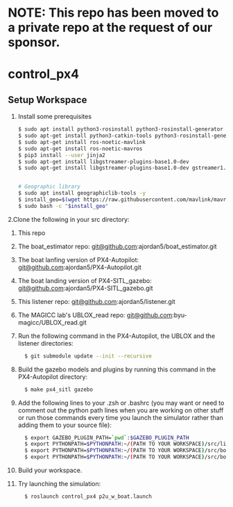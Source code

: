 # NOTE: This repo has been moved to a private repo at the request of our sponsor.


# control_px4

## Setup Workspace
1. Install some prerequisites

    ```bash
    $ sudo apt install python3-rosinstall python3-rosinstall-generator python3-wstool build-essential -y
    $ sudo apt-get install python3-catkin-tools python3-rosinstall-generator -y
    $ sudo apt-get install ros-noetic-mavlink
    $ sudo apt-get install ros-noetic-mavros
    $ pip3 install --user jinja2    
    $ sudo apt-get install libgstreamer-plugins-base1.0-dev
    $ sudo apt-get install libgstreamer-plugins-base1.0-dev gstreamer1.0-plugins-bad gstreamer1.0-plugins-base gstreamer1.0-plugins-good gstreamer1.0-plugins-ugly -y                     
    
    
    # Geographic library
    $ sudo apt install geographiclib-tools -y
    $ install_geo=$(wget https://raw.githubusercontent.com/mavlink/mavros/master/mavros/scripts/install_geographiclib_datasets.sh -O -) 
    $ sudo bash -c "$install_geo"

    ```
2.Clone the following in your src directory:
  1. This repo
  2. The boat_estimator repo: git@github.com:ajordan5/boat_estimator.git
  3. The boat lanfing version of PX4-Autopilot: git@github.com:ajordan5/PX4-Autopilot.git
  4. The boat landing version of PX4-SITL_gazebo: git@github.com:ajordan5/PX4-SITL_gazebo.git
  5. This listener repo: git@github.com:ajordan5/listener.git
  6. The MAGICC lab's UBLOX_read repo: git@github.com:byu-magicc/UBLOX_read.git
3. Run the following command in the PX4-Autopilot, the UBLOX and the listener directories: 
    
      ```bash
        $ git submodule update --init --recursive
      ```
4.  Build the gazebo models and plugins by running this command in the PX4-Autopilot directory:
    
      ```bash
        $ make px4_sitl gazebo
      ```
5. Add the following lines to your .zsh or .bashrc (you may want or need to comment out the python path lines when you are working on other stuff or run those commands every time you launch the simulator rather than adding them to your source file):
      ```bash
        $ export GAZEBO_PLUGIN_PATH=`pwd`:$GAZEBO_PLUGIN_PATH
        $ export PYTHONPATH=$PYTHONPATH:~/(PATH TO YOUR WORKSPACE)/src/listener/scripts
        $ export PYTHONPATH=$PYTHONPATH:~/(PATH TO YOUR WORKSPACE)/src/boat_estimator/scripts/structs
        $ export PYTHONPATH=$PYTHONPATH:~/(PATH TO YOUR WORKSPACE)/src/boat_estimator/params
      ```
    
6. Build your workspace. 
7. Try launching the simulation:
        
      ```bash
        $ roslaunch control_px4 p2u_w_boat.launch
      ```
  
   

